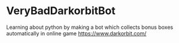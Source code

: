 # VeryBadDarkorbitBot
Learning about python by making a bot which collects bonus boxes automatically in online game https://www.darkorbit.com/
